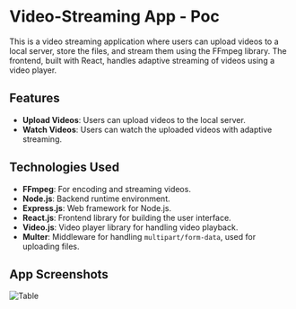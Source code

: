 # Video-Streaming App - Poc

This is a video streaming application where users can upload videos to a local server, store the files, and stream them using the FFmpeg library. The frontend, built with React, handles adaptive streaming of videos using a video player.

## Features

- **Upload Videos**: Users can upload videos to the local server.
- **Watch Videos**: Users can watch the uploaded videos with adaptive streaming.

## Technologies Used

- **FFmpeg**: For encoding and streaming videos.
- **Node.js**: Backend runtime environment.
- **Express.js**: Web framework for Node.js.
- **React.js**: Frontend library for building the user interface.
- **Video.js**: Video player library for handling video playback.
- **Multer**: Middleware for handling `multipart/form-data`, used for uploading files.


## App Screenshots

![Table](https://res.cloudinary.com/dfzzmqoho/image/upload/v1721076683/My-Project-Images/video-streaming-app_mvk5jr.png)